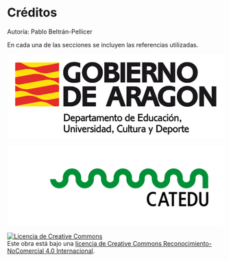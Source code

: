 # Créditos

Autoría: Pablo Beltrán-Pellicer

En cada una de las secciones se incluyen las referencias utilizadas.

![](/assets/Educacion_color.gif)

![](/assets/1.1.12.png)

<a rel="license" href="http://creativecommons.org/licenses/by-nc/4.0/"><img alt="Licencia de Creative Commons" style="border-width:0" src="https://i.creativecommons.org/l/by-nc/4.0/88x31.png" /></a><br />Este obra está bajo una <a rel="license" href="http://creativecommons.org/licenses/by-nc/4.0/">licencia de Creative Commons Reconocimiento-NoComercial 4.0 Internacional</a>.